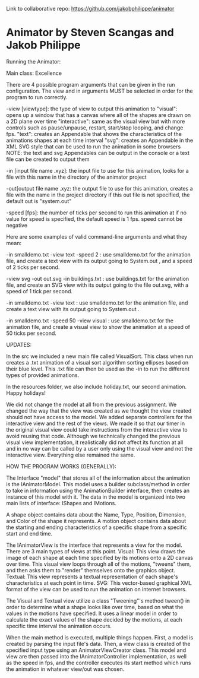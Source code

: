 Link to collaborative repo: https://github.com/jakobphilippe/animator

# Animator by Steven Scangas and Jakob Philippe

 
Running the Animator:

Main class: Excellence

There are 4 possible program arguments that can be given in the run configuration.
The view and in arguments MUST be selected in order for the program to run correctly.

-view [viewtype]: the type of view to output this animation to
	"visual": opens up a window that has a canvas where all of the shapes are drawn on a 2D plane over time
	"interactive": same as the visual view but with more controls such as pause/unpause, restart, start/stop looping, and change fps. 
	"text": creates an Appendable that shows the characteristics of the animations shapes at each time interval
	"svg": creates an Appendable in the XML SVG style that can be used to run the animation in some browsers 
	NOTE: the text and svg Appendables can be output in the console or a text file can be created to output them


-in [input file name .xyz]: the input file to use for this animation, 
looks for a file with this name in the directory of the animator project

-out[output file name .xyz: the output file to use for this animation, 
creates a file with the name in the project directory
if this out file is not specified, the default out is "system.out"

-speed [fps]: the number of ticks per second to run this animation at
if no value for speed is specified, the default speed is 1 fps. speed cannot be negative

Here are some examples of valid command-line arguments and what they mean:

-in smalldemo.txt -view text -speed 2 : 
use smalldemo.txt for the animation file, 
and create a text view with its output going to System.out , and a speed of 2 ticks per second.

-view svg -out out.svg -in buildings.txt : 
use buildings.txt for the animation file, 
and create an SVG view with its output going to the file out.svg, with a speed of 1 tick per second.

-in smalldemo.txt -view text : 
use smalldemo.txt for the animation file, 
and create a text view with its output going to System.out .

-in smalldemo.txt -speed 50 -view visual : 
use smalldemo.txt for the animation file, 
and create a visual view to show the animation at a speed of 50 ticks per second.

UPDATES:

In the src we included a new main file called VisualSort. This class when run creates a .txt animation of a visual sort algorithm sorting ellipses based on their blue level. This .txt file can then be used as the -in to run the different types of provided animations.

In the resources folder, we also include holiday.txt, our second animation. Happy holidays!

We did not change the model at all from the previous assignment. We changed the way that the view was created as we thought the view created should not have access to the model. We added separate controllers for the interactive view and the rest of the views. We made it so that our timer in the original visual view could take instructions from the interactive view to avoid reusing that code. Although we technically changed the previous visual view implementation, it realistically did not affect its function at all and in no way can be called by a user only using the visual view and not the interactive view. Everything else remained the same. 

HOW THE PROGRAM WORKS (GENERALLY):

The Interface "model" that stores all of the information about the animation is the IAnimatorModel. 
This model uses a builder subclass/method in order to take in information using the AnimationBuilder interface,
then creates an instance of this model with it. The data in the model is organized into two main lists of interface: IShapes and IMotions.

A shape object contains data about the Name, Type, Position, Dimension, and Color of the shape it represents.
A motion object contains data about the starting and ending characteristics of a specific shape from a specific start and end time.

The IAnimatorView is the interface that represents a view for the model. There are 3 main types of views at this point.
Visual: This view draws the image of each shape at each time specified by its motions onto a 2D canvas over time.
This visual view loops through all of the motions, "tweens" them, and then asks them to "render" themselves onto the graphics object.
Textual: This view represents a textual representation of each shape's characteristics at each point in time.
SVG: This vector-based graphical XML format of the view can be used to run the animation on internet browsers.

The Visual and Textual view utilize a class "Tweening"'s method tween() in order to determine what a shape looks like over time,
based on what the values in the motions have specified. It uses a linear model in order to calculate the exact
values of the shape decided by the motions, at each specific time interval the animation occurs. 

When the main method is executed, multiple things happen. First, a model is created by parsing the input file's data.
Then, a view class is created of the specified input type using an AnimatorViewCreator class. This model and view are then
passed into the IAnimatorController implementation, as well as the speed in fps, and the controller executes its
start method which runs the animation in whatever view/out was chosen.

